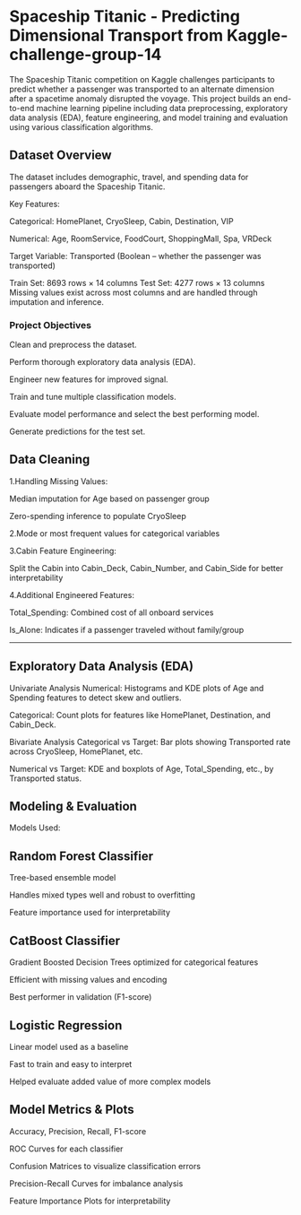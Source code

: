 # Spaceship Titanic - Predicting Dimensional Transport from Kaggle-challenge-group-14

The Spaceship Titanic competition on Kaggle challenges participants to predict whether a passenger was transported to an alternate dimension after a spacetime anomaly disrupted the voyage. This project builds an end-to-end machine learning pipeline including data preprocessing, exploratory data analysis (EDA), feature engineering, and model training and evaluation using various classification algorithms.

## Dataset Overview
The dataset includes demographic, travel, and spending data for passengers aboard the Spaceship Titanic.

Key Features:

Categorical: HomePlanet, CryoSleep, Cabin, Destination, VIP

Numerical: Age, RoomService, FoodCourt, ShoppingMall, Spa, VRDeck

Target Variable: Transported (Boolean – whether the passenger was transported)

Train Set: 8693 rows × 14 columns
Test Set: 4277 rows × 13 columns
Missing values exist across most columns and are handled through imputation and inference.

### Project Objectives

Clean and preprocess the dataset.

Perform thorough exploratory data analysis (EDA).

Engineer new features for improved signal.

Train and tune multiple classification models.

Evaluate model performance and select the best performing model.

Generate predictions for the test set.

##  Data Cleaning

1.Handling Missing Values:

Median imputation for Age based on passenger group

Zero-spending inference to populate CryoSleep

2.Mode or most frequent values for categorical variables

3.Cabin Feature Engineering:

Split the Cabin into Cabin_Deck, Cabin_Number, and Cabin_Side for better interpretability

4.Additional Engineered Features:

Total_Spending: Combined cost of all onboard services

Is_Alone: Indicates if a passenger traveled without family/group

---
##  Exploratory Data Analysis (EDA)

Univariate Analysis
Numerical: Histograms and KDE plots of Age and Spending features to detect skew and outliers.

Categorical: Count plots for features like HomePlanet, Destination, and Cabin_Deck.

Bivariate Analysis
Categorical vs Target: Bar plots showing Transported rate across CryoSleep, HomePlanet, etc.

Numerical vs Target: KDE and boxplots of Age, Total_Spending, etc., by Transported status.


 Modeling & Evaluation
 ------------------------------
 
Models Used:
## Random Forest Classifier
Tree-based ensemble model

Handles mixed types well and robust to overfitting

Feature importance used for interpretability

## CatBoost Classifier
Gradient Boosted Decision Trees optimized for categorical features

Efficient with missing values and encoding

Best performer in validation (F1-score)

## Logistic Regression
Linear model used as a baseline

Fast to train and easy to interpret

Helped evaluate added value of more complex models

## Model Metrics & Plots

Accuracy, Precision, Recall, F1-score

ROC Curves for each classifier

Confusion Matrices to visualize classification errors

Precision-Recall Curves for imbalance analysis

Feature Importance Plots for interpretability









